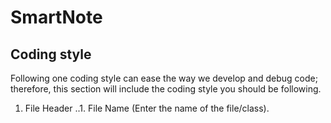 # SmartNote
## Coding style
Following one coding style can ease the way we develop and debug code; therefore, this section will include the coding style you should be following.
1. File Header
..1. File Name (Enter the name of the file/class).
